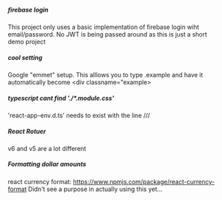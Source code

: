 ##### firebase login
This project only uses a basic implementation of firebase login wiht email/password. No JWT is being passed around as this is just a short demo project

##### cool setting
Google "emmet" setup. This alllows you to type .example and have it automatically become <div classname="example></div>

##### typescript cant find './*.module.css'
'react-app-env.d.ts' needs to exist with the line /// <reference types="react-scripts" />

##### React Rotuer
v6 and v5 are a lot different

##### Formatting dollar amounts
react currency format: https://www.npmjs.com/package/react-currency-format Didn't see a purpose in actually using this yet...